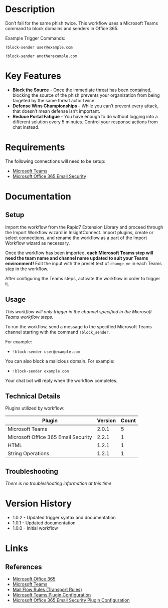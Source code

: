 # Description

Don’t fall for the same phish twice. This workflow uses a Microsoft Teams command to block domains and senders in Office 365.

Example Trigger Commands:

`!block-sender user@example.com`

`!block-sender anotherexample.com`


# Key Features

* **Block the Source** - Once the immediate threat has been contained, blocking the source of the phish prevents your organization from being targeted by the same threat actor twice.
* **Defense Wins Championships** - While you can’t prevent every attack, that doesn’t mean defense isn’t important.
* **Reduce Portal Fatigue** - You have enough to do without logging into a different solution every 5 minutes. Control your response actions from chat instead.

# Requirements

The following connections will need to be setup: 

* [Microsoft Teams](https://insightconnect.help.rapid7.com/docs/microsoft-teams)
* [Microsoft Office 365 Email Security](https://insightconnect.help.rapid7.com/docs/mass-delete-with-powershell#section-set-up-office-365-dependencies)

# Documentation

## Setup

Import the workflow from the Rapid7 Extension Library and proceed through the Import Workflow wizard in InsightConnect. Import plugins, create or select connections, and rename the workflow as a part of the Import Workflow wizard as necessary.

Once the workflow has been imported, **each Microsoft Teams step will need the team name and channel name updated to suit your Teams environment!** Edit the input with the preset text of `change_me` in each Teams step in the workflow.

After configuring the Teams steps, activate the workflow in order to trigger it.

## Usage

*This workflow will only trigger in the channel specified in the Microsoft Teams workflow steps.*

To run the workflow, send a message to the specified Microsoft Teams channel starting with the command `!block_sender`.

For example:
* `!block-sender user@example.com`

You can also block a malicious domain. For example: 
* `!block-sender example.com`

Your chat bot will reply when the workflow completes.

## Technical Details

Plugins utilized by workflow:

|Plugin|Version|Count|
|----|----|--------|
|Microsoft Teams|2.0.1|5|
|Microsoft Office 365 Email Security|2.2.1|1|
|HTML|1.2.1|1|
|String Operations|1.2.1|1|

## Troubleshooting

_There is no troubleshooting information at this time_

# Version History

* 1.0.2 - Updated trigger syntax and documentation
* 1.0.1 - Updated documentation
* 1.0.0 - Initial workflow

# Links

## References

* [Microsoft Office 365](https://www.office.com)
* [Microsoft Teams](https://teams.microsoft.com)
* [Mail Flow Rules (Transport Rules)](https://docs.microsoft.com/en-us/exchange/security-and-compliance/mail-flow-rules/mail-flow-rules)
* [Microsoft Teams Plugin Configuration](https://insightconnect.help.rapid7.com/docs/microsoft-teams)
* [Microsoft Office 365 Email Security Plugin Configuration](https://insightconnect.help.rapid7.com/docs/mass-delete-with-powershell#section-set-up-office-365-dependencies)
